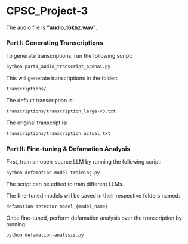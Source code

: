 # CPSC_Project-3

The audio file is **"audio_16khz.wav"**.  

### Part I: Generating Transcriptions  
To generate transcriptions, run the following script:  

```bash
python part1_audio_transcript_openai.py
```

This will generate transcriptions in the folder: 
```bash
transcriptions/
```

The default transcription is: 
```bash
transcriptions/transcription_large-v3.txt
```

The original transcript is: 
```bash
transcriptions/transcription_actual.txt
```

### Part II: Fine-tuning & Defamation Analysis

First, train an open-source LLM by running the following script:

```bash
python defamation-model-training.py
```

The script can be edited to train different LLMs.

The fine-tuned models will be saved in their respective folders named:

```bash
defamation-detector-model_{model_name}
```

Once fine-tuned, perform defamation analysis over the transcription by running:

```bash
python defamation-analysis.py
```
